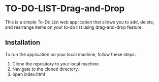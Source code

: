 # TO-DO-LIST-Drag-and-Drop
This is a simple To-Do List web application that allows you to add, delete, and rearrange items on your to-do list using drag-and-drop feature.

## Installation
To run the application on your local machine, follow these steps:

1. Clone the repository to your local machine.
2. Navigate to the cloned directory.
3. open index.html
